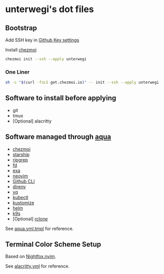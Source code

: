# unterwegi's dot files

## Bootstrap

Add SSH key in [Github Key settings](https://github.com/settings/keys)

Install [chezmoi](https://www.chezmoi.io/install/)

```bash
chezmoi init --ssh --apply unterwegi
```

### One Liner

```bash
sh -c "$(curl -fsLS get.chezmoi.io)" -- init --ssh --apply unterwegi
```

## Software to install before applying

- git
- tmux
- [Optional] alacritty

## Software managed through [aqua](https://github.com/aquaproj/aqua)

- [chezmoi](https://github.com/twpayne/chezmoi)
- [starship](https://github.com/starship/starship)
- [ripgrep](https://github.com/BurntSushi/ripgrep)
- [fd](https://github.com/sharkdp/fd)
- [exa](https://github.com/ogham/exa)
- [neovim](https://github.com/neovim/neovim)
- [Github CLI](https://github.com/cli/cli)
- [direnv](https://github.com/direnv/direnv)
- [yq](https://github.com/mikefarah/yq)
- [kubectl](https://github.com/kubernetes/kubectl)
- [kustomize](https://github.com/kubernetes-sigs/kustomize)
- [helm](https://github.com/helm/helm)
- [k9s](https://github.com/derailed/k9s)
- [Optional] [rclone](https://github.com/rclone/rclone)

See [aqua.yml.tmpl](private_dot_config/aqua.yaml.tmpl) for reference.

## Terminal Color Scheme Setup

Based on [Nightfox.nvim](https://github.com/EdenEast/nightfox.nvim).

See [alacritty.yml](private_dot_config/alacritty/alacritty.yml) for reference.
